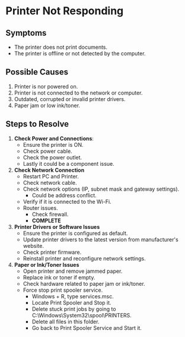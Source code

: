 # Printer Not Responding

## Symptoms
- The printer does not print documents.
- The printer is offline or not detected by the computer.

## Possible Causes
1. Printer is nor powered on.
2. Printer is not connected to the network or computer.
3. Outdated, corrupted or invalid  printer drivers.
4. Paper jam or low ink/toner.

## Steps to Resolve
1. **Check Power and Connections**:
    - Ensure the printer is ON.
    - Check power cable.
    - Check the power outlet.
    - Lastly it could be a component issue.
2. **Check Network Connection**
    - Restart PC and Printer.
    - Check network cable.
    - Check network options (IP, subnet mask and gateway settings).
        - Could be address conflict.
    - Verify if it is connected to the Wi-Fi.
    - Router issues.
        - Check firewall.
        - **COMPLETE**
3. **Printer Drivers or Software Issues**
    - Ensure the printer is configured as default.
    - Update printer drivers to the latest version from manufacturer's website.
    - Check printer firmware.
    - Reinstall printer and reconfigure network settings.
4. **Paper or Ink/Toner Issues**
    - Open printer and remove jammed paper.
    - Replace ink or toner if empty.
    - Check hardware related to paper jam or ink/toner.
    - Force stop print spooler service.
        - Windows + R, type services.msc.
        - Locate Print Spooler and Stop it.
        - Delete stuck print jobs by going to C:\Windows\System32\spool\PRINTERS.
        - Delete all files in this folder.
        - Go back to Print Spooler Service and Start it.
